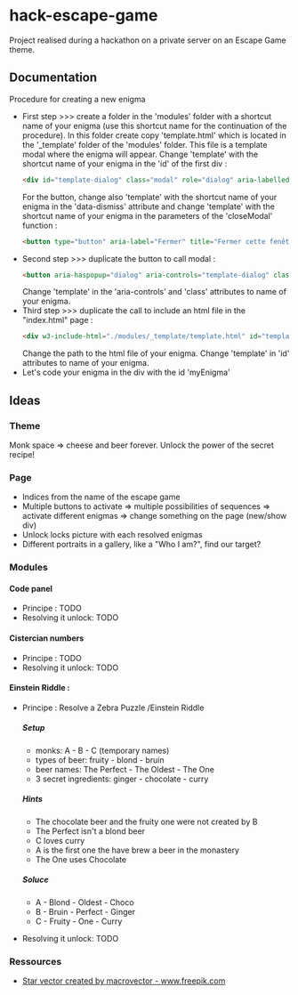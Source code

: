 # hack-escape-game
Project realised during a hackathon on a private server on an Escape Game theme.

## Documentation

Procedure for creating a new enigma
- First step >>> create a folder in the 'modules' folder with a shortcut name of your enigma (use this shortcut name for the continuation of the procedure).
  In this folder create copy 'template.html' which is located in the '_template' folder of the 'modules' folder.
  This file is a template modal where the enigma will appear.
  Change 'template' with the shortcut name of your enigma in the 'id' of the first div :
  ```html 
  <div id="template-dialog" class="modal" role="dialog" aria-labelledby="dialog-title" aria-describedby="dialog-desc" aria-modal="true" aria-hidden="true" tabindex="-1">  ```
  ```
  For the button, change also 'template' with the shortcut name of your enigma in the 'data-dismiss' attribute
  and change 'template' with the shortcut name of your enigma in the parameters of the 'closeModal' function :
  ```html 
  <button type="button" aria-label="Fermer" title="Fermer cette fenêtre modale" data-dismiss="template-dialog" onclick="closeModal('template-dialog', 'template-enigma')">X</button>
  ```
- Second step >>> duplicate the button to call modal :
  ```html 
  <button aria-haspopup="dialog" aria-controls="template-dialog" class="template-enigma">Modal Enigma</button>
  ```
  Change 'template' in the 'aria-controls' and 'class' attributes to name of your enigma.
- Third step >>> duplicate the call to include an html file in the "index.html" page :
  ```html
  <div w3-include-html="./modules/_template/template.html" id="template-enigma" class="enigma"></div>
  ```
  Change the path to the html file of your enigma.
  Change 'template' in 'id' attributes to name of your enigma.
- Let's code your enigma in the div with the id 'myEnigma' 

## Ideas

### Theme

Monk space => cheese and beer forever.
Unlock the power of the secret recipe!

### Page

- Indices from the name of the escape game
- Multiple buttons to activate => multiple possibilities of sequences => activate different enigmas => change something 
  on the page (new/show div)
- Unlock locks picture with each resolved enigmas
- Different portraits in a gallery, like a "Who I am?", find our target?

### Modules

#### Code panel 
- Principe : TODO
- Resolving it unlock: TODO

#### Cistercian numbers
- Principe : TODO
- Resolving it unlock: TODO

#### Einstein Riddle :
- Principe : Resolve a Zebra Puzzle /Einstein Riddle

  ##### Setup 

  - monks: A - B - C (temporary names)
  - types of beer: fruity - blond - bruin
  - beer names: The Perfect - The Oldest - The One
  - 3 secret ingredients: ginger - chocolate - curry
  
  ##### Hints
  
   - The chocolate beer and the fruity one were not created by B
   - The Perfect isn't a blond beer
   - C loves curry
   - A is the first one the have brew a beer in the monastery
   - The One uses Chocolate
   
  ##### Soluce

  - A - Blond - Oldest - Choco
  - B - Bruin - Perfect - Ginger
  - C - Fruity - One - Curry
  
- Resolving it unlock: TODO

 ### Ressources
- <a href='https://www.freepik.com/vectors/star'>Star vector created by macrovector - www.freepik.com</a>